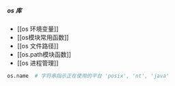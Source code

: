 ##### os 库
 - [[os 环境变量]]
 - [[os模块常用函数]]
 - [[os 文件路径]]
 - [[os.path模块函数]]
 - [[os 进程管理]]
```python
os.name  # 字符串指示正在使用的平台 'posix', 'nt', 'java'
```